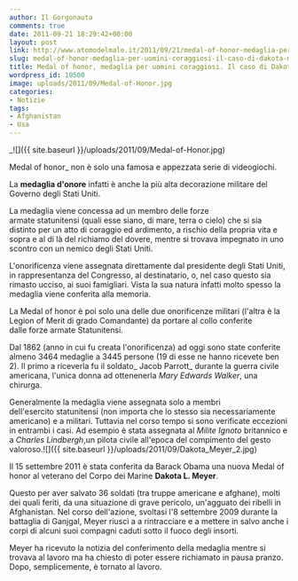 ```yaml
---
author: Il Gorgonauta
comments: true
date: 2011-09-21 18:29:42+00:00
layout: post
link: http://www.atomodelmale.it/2011/09/21/medal-of-honor-medaglia-per-uomini-coraggiosi-il-caso-di-dakota-meyer/
slug: medal-of-honor-medaglia-per-uomini-coraggiosi-il-caso-di-dakota-meyer
title: Medal of honor, medaglia per uomini coraggiosi. Il caso di Dakota Meyer.
wordpress_id: 10500
image: uploads/2011/09/Medal-of-Honor.jpg
categories:
- Notizie
tags:
- Afghanistan
- Usa
---
```


_![]({{ site.baseurl }}/uploads/2011/09/Medal-of-Honor.jpg)

Medal of honor_ non è solo una famosa e appezzata serie di videogiochi.

La **medaglia d'onore** infatti è anche la più alta decorazione militare del Governo degli Stati Uniti.

La medaglia viene concessa ad un membro delle forze armate statunitensi (quali esse siano, di mare, terra o cielo) che si sia distinto per un atto di coraggio ed ardimento, a rischio della propria vita e sopra e al di là del richiamo del dovere, mentre si trovava impegnato in uno scontro con un nemico degli Stati Uniti.

L'onorificenza viene assegnata direttamente dal presidente degli Stati Uniti, in rappresentanza del Congresso, al destinatario, o, nel caso questo sia rimasto ucciso, ai suoi famigliari. Vista la sua natura infatti molto spesso la medaglia viene conferita alla memoria.

La Medal of honor è poi solo una delle due onorificenze militari (l'altra è la Legion of Merit di grado Comandante) da portare al collo conferite dalle forze armate Statunitensi.

Dal 1862 (anno in cui fu creata l'onorificenza) ad oggi sono state conferite almeno 3464 medaglie a 3445 persone (19 di esse ne hanno ricevete ben 2). Il primo a riceverla fu il soldato_ Jacob Parrott_ durante la guerra civile americana, l'unica donna ad ottenenerla _Mary Edwards Walker_, una chirurga.

Generalmente la medaglia viene assegnata solo a membri dell'esercito statunitensi (non importa che lo stesso sia necessariamente americano) e a militari. Tuttavia nel corso tempo si sono verificate eccezioni in entrambi i casi. Ad esempio è stata assegnata al _Milite Ignoto_ britannico e a _Charles Lindbergh_,un pilota civile all'epoca del compimento del gesto valoroso.![]({{ site.baseurl }}/uploads/2011/09/Dakota_Meyer_2.jpg)

Il 15 settembre 2011 è stata conferita da Barack Obama una nuova Medal of honor al veterano del Corpo dei Marine **Dakota L. Meyer**.

Questo per aver salvato 36 soldati (tra truppe americane e afghane), molti dei quali feriti, da una situazione di grave pericolo, un'agguato dei ribelli in Afghanistan. Nel corso dell'azione, svoltasi l'8 settembre 2009 durante la battaglia di Ganjgal, Meyer riuscì a a rintracciare e a mettere in salvo anche i corpi di alcuni suoi compagni caduti sotto il fuoco degli insorti.

Meyer ha ricevuto la notizia del conferimento della medaglia mentre si trovava al lavoro ma ha chiesto di poter essere richiamato in pausa pranzo. Dopo, semplicemente, è tornato al lavoro.
